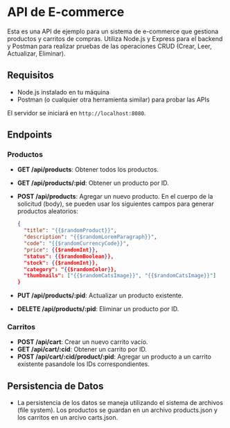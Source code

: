 # API de E-commerce

Esta es una API de ejemplo para un sistema de e-commerce que gestiona productos y carritos de compras. Utiliza Node.js y Express para el backend y Postman para realizar pruebas de las operaciones CRUD (Crear, Leer, Actualizar, Eliminar).

## Requisitos

- Node.js instalado en tu máquina
- Postman (o cualquier otra herramienta similar) para probar las APIs

El servidor se iniciará en `http://localhost:8080`.

## Endpoints

### Productos

- **GET /api/products**: Obtener todos los productos.
- **GET /api/products/:pid**: Obtener un producto por ID.
- **POST /api/products**: Agregar un nuevo producto. En el cuerpo de la solicitud (body), se pueden usar los siguientes campos para generar productos aleatorios:

  ```json
  {
    "title": "{{$randomProduct}}",
    "description": "{{$randomLoremParagraph}}",
    "code": "{{$randomCurrencyCode}}",
    "price": {{$randomInt}},
    "status": {{$randomBoolean}},
    "stock": {{$randomInt}},
    "category": "{{$randomColor}},
    "thumbnails": ["{{$randomCatsImage}}", "{{$randomCatsImage}}"]
  }
- **PUT /api/products/:pid**: Actualizar un producto existente.
- **DELETE /api/products/:pid**: Eliminar un producto por ID.

### Carritos

- **POST /api/cart**: Crear un nuevo carrito vacío.
- **GET /api/cart/:cid**: Obtener un carrito por ID.
- **POST /api/cart/:cid/product/:pid**: Agregar un producto a un carrito existente pasandole los IDs correspondientes.

## Persistencia de Datos

- La persistencia de los datos se maneja utilizando el sistema de archivos (file system). Los productos se guardan en un archivo products.json y los carritos en un arcivo carts.json.